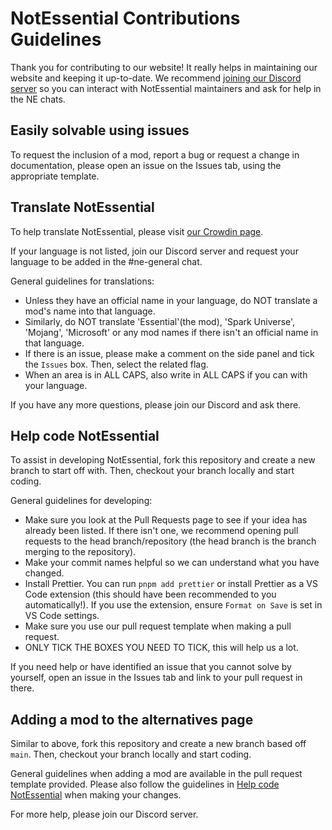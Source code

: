 # NotEssential Contributions Guidelines

Thank you for contributing to our website! It really helps in maintaining our website and keeping it up-to-date.
We recommend [joining our Discord server](https://discord.gg/wncdz7e8jy) so you can interact with NotEssential maintainers and ask for help in the NE chats.

## Easily solvable using issues

To request the inclusion of a mod, report a bug or request a change in documentation, please open an issue on the Issues tab, using the appropriate template.

## Translate NotEssential

To help translate NotEssential, please visit [our Crowdin page](https://crowdin.com/project/notessential).

If your language is not listed, join our Discord server and request your language to be added in the #ne-general chat.

General guidelines for translations:

- Unless they have an official name in your language, do NOT translate a mod's name into that language.
- Similarly, do NOT translate 'Essential'(the mod), 'Spark Universe', 'Mojang', 'Microsoft' or any mod names if there isn't an official name in that language.
- If there is an issue, please make a comment on the side panel and tick the `Issues` box. Then, select the related flag.
- When an area is in ALL CAPS, also write in ALL CAPS if you can with your language.

If you have any more questions, please join our Discord and ask there.

## Help code NotEssential

To assist in developing NotEssential, fork this repository and create a new branch to start off with.
Then, checkout your branch locally and start coding.

General guidelines for developing:

- Make sure you look at the Pull Requests page to see if your idea has already been listed. If there isn't one, we recommend opening pull requests to the head branch/repository (the head branch is the branch merging to the repository).
- Make your commit names helpful so we can understand what you have changed.
- Install Prettier. You can run `pnpm add prettier` or install Prettier as a VS Code extension (this should have been recommended to you automatically!). If you use the extension, ensure `Format on Save` is set in VS Code settings.
- Make sure you use our pull request template when making a pull request.
- ONLY TICK THE BOXES YOU NEED TO TICK, this will help us a lot.

If you need help or have identified an issue that you cannot solve by yourself, open an issue in the Issues tab and link to your pull request in there.

## Adding a mod to the alternatives page

Similar to above, fork this repository and create a new branch based off `main`.
Then, checkout your branch locally and start coding.

General guidelines when adding a mod are available in the pull request template provided.
Please also follow the guidelines in [Help code NotEssential](#help-code-notessential) when making your changes.

For more help, please join our Discord server.
